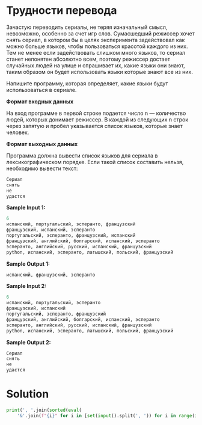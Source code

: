 # Трудности перевода

Зачастую переводить сериалы, не теряя изначальный смысл, невозможно, особенно за счет игр слов. Сумасшедший режиссер
хочет снять сериал, в котором бы в целях эксперимента задействовал как можно больше языков, чтобы пользоваться красотой
каждого из них. Тем не менее если задействовать слишком много языков, то сериал станет непонятен абсолютно всем, поэтому
режиссер достает случайных людей на улице и спрашивает их, какие языки они знают, таким образом он будет использовать
языки которые знают все из них.

Напишите программу, которая определяет, какие языки будут использоваться в сериале.

**Формат входных данных**

На вход программе в первой строке подается число n — количество людей, которых донимает режиссер. В каждой из следующих
n строк через запятую и пробел указывается список языков, которые знает человек.

**Формат выходных данных**

Программа должна вывести список языков для сериала в лексикографическом порядке. Если такой список составить нельзя,
необходимо вывести текст:

```python
Сериал
снять
не
удастся
```

**Sample Input 1:**

```python
6
испанский, португальский, эсперанто, французский
французский, испанский, эсперанто
португальский, эсперанто, французский, испанский
французский, английский, болгарский, испанский, эсперанто
эсперанто, английский, русский, испанский, французский
python, испанский, эсперанто, латышский, польский, французский
```

**Sample Output 1:**

```python
испанский, французский, эсперанто
```

**Sample Input 2:**

```python
6
испанский, португальский, эсперанто
французский, испанский
португальский, эсперанто, французский
французский, английский, болгарский, испанский, эсперанто
эсперанто, английский, русский, испанский, французский
python, испанский, эсперанто, латышский, польский, французский
```

**Sample Output 2:**

```python
Сериал
снять
не
удастся
```

# Solution

```python
print(', '.join(sorted(eval(
    '&'.join(f"{i}" for i in [set(input().split(', ')) for i in range(int(input()))])))) or 'Сериал снять не удастся')
```